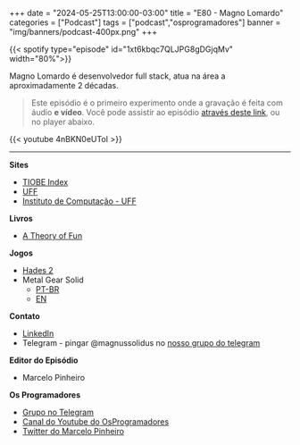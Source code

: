 +++
date = "2024-05-25T13:00:00-03:00"
title = "E80 - Magno Lomardo"
categories = ["Podcast"]
tags = ["podcast","osprogramadores"]
banner = "img/banners/podcast-400px.png"
+++


{{< spotify type="episode" id="1xt6kbqc7QLJPG8gDGjqMv" width="80%">}}

Magno Lomardo é desenvolvedor full stack, atua na área a aproximadamente 2 décadas.

> Este episódio é o primeiro experimento onde a gravação é feita com áudio **e vídeo**.
Você pode assistir ao episódio [através deste link](https://www.youtube.com/watch?v=4nBKN0eUToI), ou no player abaixo.

{{< youtube 4nBKN0eUToI >}}

___

**Sites**

- [TIOBE Index](https://www.tiobe.com/tiobe-index/)
- [UFF](https://www.uff.br/)
- [Instituto de Computação - UFF](https://www.ic.uff.br/)

**Livros**

- [A Theory of Fun](https://www.theoryoffun.com/)

**Jogos**

- [Hades 2](https://www.supergiantgames.com/games/hades-ii/)
- Metal Gear Solid
  - [PT-BR](https://pt.wikipedia.org/wiki/Metal_Gear)
  - [EN](https://en.wikipedia.org/wiki/Metal_Gear)

**Contato**

- [LinkedIn](https://www.linkedin.com/in/magno-lomardo/)
- Telegram - pingar @magnussolidus no [nosso grupo do telegram](https://t.me/osprogramadores)

**Editor do Episódio**

- Marcelo Pinheiro

**Os Programadores**

- [Grupo no Telegram](https://t.me/osprogramadores)
- [Canal do Youtube do OsProgramadores](https://www.youtube.com/channel/UCt_YNYGl6K5yNXlXEQDdwWg?view_as=subscriber)
- [Twitter do Marcelo Pinheiro](https://twitter.com/mpinheir)
